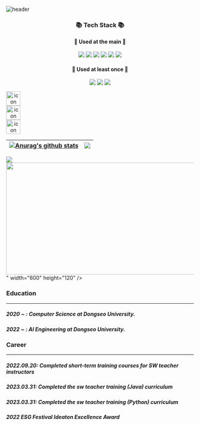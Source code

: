 ![header](https://capsule-render.vercel.app/api?type=waving&color=28A0FF&height=200&section=header&text=Onki's%20Github&fontSize=80)

<div align="center"> 
	
### :books: Tech Stack :books:

#### 🐳 Used at the main 🐳
<p>
	<a>
		<img src="https://img.shields.io/badge/HTML5-E34F26?style=flat&logo=html5&logoColor=white" />
		<img src="https://img.shields.io/badge/CSS3-1572B6?style=flat&logo=css3&logoColor=white"/>
		<img src="https://img.shields.io/badge/JavaScript-F7DF1E?style=flat&logo=javascript&logoColor=white"/>
		<img src="https://img.shields.io/badge/Android-3DDC84?style=flat&logo=android&logoColor=white" />
		<img src="https://img.shields.io/badge/spring-6DB33F?style=flat&logo=spring&logoColor=white"> 
		<img src="https://img.shields.io/badge/Amazon AWS-232F3E?style=flat&logo=amazonaws&logoColor=white"/>
	</a>
</p>

#### 🌊 Used at least once 🌊
<p>
	<a>
		<img src="https://img.shields.io/badge/flask-000000?style=flat&logo=flask&logoColor=white">
		<img src="https://img.shields.io/badge/Flutter-02569B?style=flat&logo=flutter&logoColor=white"/>
		<img src="https://img.shields.io/badge/Dart-0175C2?style=flat&logo=dart&logoColor=white"/>

  <div style="display: flex; align-items: flex-start;"><img src="https://techstack-generator.vercel.app/docker-icon.svg" alt="icon" width="38" height="38" /></div><div style="display: flex; align-items: flex-start;"><img src="https://techstack-generator.vercel.app/aws-icon.svg" alt="icon" width="38" height="38" /></div><div style="display: flex; align-items: flex-start;"><img src="https://techstack-generator.vercel.app/nginx-icon.svg" alt="icon" width="38" height="38" /></div>
	</a>
</p>

| <a href="https://github.com/monki4746/github-readme-stats"><img align="center" src="https://github-readme-stats.vercel.app/api?username=monki4746&show_icons=true&include_all_commits=true&theme=buefy&hide_border=true" alt="Anurag's github stats" /></a> | <a href="https://github.com/monki4746/github-readme-stats"><img align="center" src="https://github-readme-stats.vercel.app/api/top-langs/?username=monki4746&layout=compact&theme=buefy&hide_border=true" /></a> |
| ------------- | ------------- |

</div>

<a href="https://github.com/devxb/gitanimals">
  <img
    src="<a href="https://github.com/devxb/gitanimals">
<img
  src="https://render.gitanimals.org/farms/monki4746"
  width="600"
  height="300"
/>
</a>"
    width="600"
    height="120"
  />
</a>

### Education

***
##### 2020 ~ : Computer Science at Dongseo University.

##### 2022 ~ : AI Engineering at Dongseo University.


### Career 

---
##### 2022.09.20: Completed short-term training courses for SW teacher instructors <br> 
##### 2023.03.31: Completed the sw teacher training (Java) curriculum <br>
##### 2023.03.31: Completed the sw teacher training (Python) curriculum
##### 2022 ESG Festival Ideaton Excellence Award


### 

